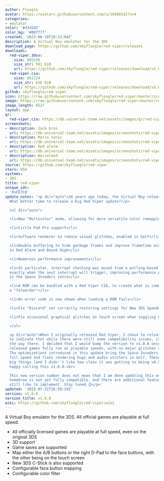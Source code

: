 ```yaml
---
author: Floogle
avatar: https://avatars.githubusercontent.com/u/18466542?v=4
categories:
- emulator
color: '#d3d2d2'
color_bg: '#807f7f'
created: '2023-06-18T19:13:04Z'
description: A Virtual Boy emulator for the 3DS
download_page: https://github.com/skyfloogle/red-viper/releases
downloads:
  red-viper.3dsx:
    size: 605336
    size_str: 591 KiB
    url: https://github.com/skyfloogle/red-viper/releases/download/v1.0.0/red-viper.3dsx
  red-viper.cia:
    size: 652224
    size_str: 636 KiB
    url: https://github.com/skyfloogle/red-viper/releases/download/v1.0.0/red-viper.cia
github: skyfloogle/red-viper
icon: https://raw.githubusercontent.com/skyfloogle/red-viper/master/icon.png
image: https://raw.githubusercontent.com/skyfloogle/red-viper/master/resources/banner.png
image_length: 6527
layout: app
qr:
  red-viper.cia: https://db.universal-team.net/assets/images/qr/red-viper-cia.png
screenshots:
- description: Jack bros
  url: https://db.universal-team.net/assets/images/screenshots/red-viper/jack-bros.png
- description: Mario tenis
  url: https://db.universal-team.net/assets/images/screenshots/red-viper/mario-tenis.png
- description: Red alarm
  url: https://db.universal-team.net/assets/images/screenshots/red-viper/red-alarm.png
- description: Warioland
  url: https://db.universal-team.net/assets/images/screenshots/red-viper/warioland.png
source: https://github.com/skyfloogle/red-viper
stars: 850
systems:
- 3DS
title: red-viper
unique_ids:
- '0xFE7CB'
update_notes: '<p dir="auto">30 years ago today, the Virtual Boy released in Japan.
  What better time to release a big Red Viper update?</p>

  <ul dir="auto">

  <li>New "Multicolor" mode, allowing for more versatile color remapping</li>

  <li>Circle Pad Pro support</li>

  <li>Software renderer to reduce visual glitches, enabled in Golf</li>

  <li>Double buffering to hide garbage frames and improve frametime accuracy, enabled
  in Red Alarm and Bound High</li>

  <li>Numerous performance improvements</li>

  <li>In particular, interrupt checking was moved from a polling-based system to predicting
  exactly when the next interrupt will trigger, improving performance particularly
  in the Space Invaders intro</li>

  <li>A ROM can be bundled with a Red Viper CIA, to create what is commonly called
  a "forwarder"</li>

  <li>An error code is now shown when loading a ROM fails</li>

  <li>Fix "Discard" not correctly restoring settings for New 3DS Speedup</li>

  <li>Fix occasional graphical glitches on touch screen when toggling Home Menu</li>

  </ul>

  <p dir="auto">When I originally released Red Viper, I chose to release it as v0.9.0,
  to indicate that while there were still some compatibility issues, it was most of
  the way there. I decided that I would bump the version to v1.0.0 once all officially
  released games fully ran at playable speeds, with no major glitches or slowdown.
  The optimizations introduced in this update bring the Space Invaders intro up to
  full speed and fixes rendering bugs and audio stutters in Golf. These were the last
  big things (and I didn''t like how close it was getting to being v0.9.10), so I''m
  happy calling this v1.0.0.<br>

  This new version number does not mean that I am done updating this emulator - some
  homebrew is not yet fully compatible, and there are additional features I would
  still like to implement. Stay tuned 😉</p>'
updated: '2025-07-21T16:59:29Z'
version: v1.0.0
version_title: v1.0.0
wiki: https://github.com/skyfloogle/red-viper/wiki
---
```

A Virtual Boy emulator for the 3DS. All official games are playable at full speed.
* All officially licensed games are playable at full speed, even on the original 3DS
* 3D support
* Game saves are supported
* Map either the A/B buttons or the right D-Pad to the face buttons, with the other being on the touch screen
* New 3DS C-Stick is also supported
* Configurable face button mapping
* Configurable color filter